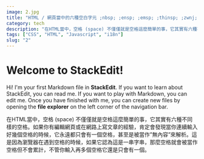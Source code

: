 ```yaml
---
image: 2.jpg
title: "HTML / 網頁當中的六種空白字元 ;nbsp; ;ensp; ;emsp; ;thinsp; ;zwnj; ;zwj; 的差別"
category: tech
description: "在HTML當中，空格 (space) 不僅僅就是空格這麼簡單的事，它其實有六種不同樣的空格。如果你有編輯網頁或在網路上寫文章的經驗，肯定會發現當你連續輸入好幾個空格的時候，它永遠都只會有一個空格，甚至是被當作”無內容”來解析。這是因為瀏覽器在遇到空格的時候，如果它認為這是一串字串，那麼空格就會被當作空格但不會累計，不管你輸入再多個空格它還是只會有一個。"
tags: ["CSS", "HTML", "Javascript", "i18n"]
slug: "2"
---
```


# Welcome to StackEdit!

Hi! I'm your first Markdown file in **StackEdit**. If you want to learn about StackEdit, you can read me. If you want to play with Markdown, you can edit me. Once you have finished with me, you can create new files by opening the **file explorer** on the left corner of the navigation bar.

在HTML當中，空格 (space) 不僅僅就是空格這麼簡單的事，它其實有六種不同樣的空格。如果你有編輯網頁或在網路上寫文章的經驗，肯定會發現當你連續輸入好幾個空格的時候，它永遠都只會有一個空格，甚至是被當作”無內容”來解析。這是因為瀏覽器在遇到空格的時候，如果它認為這是一串字串，那麼空格就會被當作空格但不會累計，不管你輸入再多個空格它還是只會有一個。